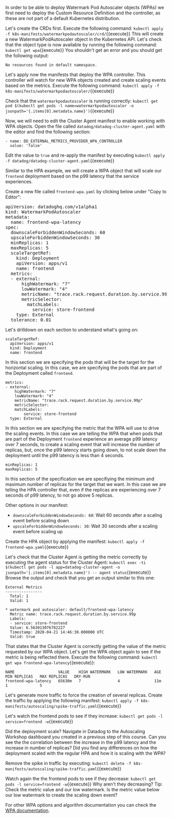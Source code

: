 In order to be able to deploy Watermark Pod Autoscaler objects (WPAs) we first need to deploy the Custom Resource Definition and the controller, as these are not part of a default Kubernetes distribution.

Let's create the CRDs first. Execute the following command: `kubectl apply -f k8s-manifests/watermarkpodautoscaler/crd/`{{execute}} This will create a new WatermarkPodAutoscaler object in the Kubernetes API. Let's check that the object type is now available by running the following command: `kubectl get wpa`{{execute}} You shouldn't get an error and you should get the following output:

```
No resources found in default namespace.
```

Let's apply now the manifests that deploy the WPA controller. This controller will watch for new WPA objects created and create scaling events based on the metrics. Execute the following command: `kubectl apply -f k8s-manifests/watermarkpodautoscaler/`{{execute}}

Check that the `watermarkpodautoscaler` is running correctly: `kubectl get pod $(kubectl get pods -l name=watermarkpodautoscaler -o jsonpath='{.items[0].metadata.name}')`{{execute}}

Now, we will need to edit the Cluster Agent manifest to enable working with WPA objects. Open the file called `datadog/datadog-cluster-agent.yaml` with the editor and find the following section:

```
- name: DD_EXTERNAL_METRICS_PROVIDER_WPA_CONTROLLER
  value: 'false'
```

Edit the value to `true` and re-apply the manifest by executing `kubectl apply -f datadog/datadog-cluster-agent.yaml`{{execute}}

Similar to the HPA example, we will create a WPA object that will scale our `frontend` deployment based on the p99 latency that the service experiences.

Create a new file called `frontend-wpa.yaml` by clicking below under "Copy to Editor":

<pre class="file" data-filename="frontend-wpa.yaml" data-target="replace">
apiVersion: datadoghq.com/v1alpha1
kind: WatermarkPodAutoscaler
metadata:
  name: frontend-wpa-latency
spec:
  downscaleForbiddenWindowSeconds: 60
  upscaleForbiddenWindowSeconds: 30
  minReplicas: 1
  maxReplicas: 5
  scaleTargetRef:
    kind: Deployment
    apiVersion: apps/v1
    name: frontend
  metrics:
  - external:
      highWatermark: "7"
      lowWatermark: "4"
      metricName: "trace.rack.request.duration.by.service.99p"
      metricSelector:
        matchLabels:
          service: store-frontend
    type: External
  tolerance: 0.01
</pre>

Let's drilldown on each section to understand what's going on:

```
scaleTargetRef:
  apiVersion: apps/v1
  kind: Deployment
  name: frontend
```

In this section we are specifying the pods that will be the target for the horizontal scaling. In this case, we are specifying the pods that are part of the Deployment called `frontend`.

```
metrics:
- external:
    highWatermark: "7"
    lowWatermark: "4"
    metricName: "trace.rack.request.duration.by.service.99p"
    metricSelector:
    matchLabels:
        service: store-frontend
  type: External
```

In this section we are specifying the metric that the WPA will use to drive the scaling events. In this case we are telling the WPA that when pods that are part of the Deployment `frontend` experience an average p99 latency over 7 seconds, to create a scaling event that will increase the number of replicas, but, once the p99 latency starts going down, to not scale down the deployment until the p99 latency is less than 4 seconds.

```
minReplicas: 1
maxReplicas: 5
```

In this section of the specification we are specifiying the minimum and maximum number of replicas for the target that we want. In this case we are telling the HPA controller that, even if the replicas are experiencing over 7 seconds of p99 latency, to not go above 5 replicas.

Other options in our manifest:

 * `downscaleForbiddenWindowSeconds: 60`: Wait 60 seconds after a scaling event before scaling down
 * `upscaleForbiddenWindowSeconds: 30`: Wait 30 seconds after a scaling event before scaling up

Create the HPA object by applying the manifest: `kubectl apply -f frontend-wpa.yaml`{{execute}}

Let's check that the Cluster Agent is getting the metric correctly by executing the agent status for the Cluster Agent: `kubectl exec -ti $(kubectl get pods -l app=datadog-cluster-agent -o jsonpath='{.items[0].metadata.name}') -- agent status`{{execute}} Browse the output and check that you get an output similar to this one:

```
External Metrics
----------------
  Total: 1
  Valid: 1

* watermark pod autoscaler: default/frontend-wpa-latency
  Metric name: trace.rack.request.duration.by.service.99p
  Labels:
  - service: store-frontend
  Value: 6.563013076782227
  Timestamp: 2020-04-21 14:46:30.000000 UTC
  Valid: true
```

That states that the Cluster Agent is correctly getting the value of the metric requested by our WPA object. Let's get the WPA object again to see if the metric is being reflected there. Execute the following command: `kubectl get wpa frontend-wpa-latency`{{execute}}:

```
NAME                   VALUE    HIGH WATERMARK   LOW WATERMARK   AGE   MIN REPLICAS   MAX REPLICAS   DRY-RUN
frontend-wpa-latency   65630m   7                4               11m   1              5
```

Let's generate more traffic to force the creation of several replicas. Create the traffic by applying the following manifest: `kubectl apply -f k8s-manifests/autoscaling/spike-traffic.yaml`{{execute}}

Let's watch the frontend pods to see if they increase: `kubectl get pods -l service=frontend -w`{{execute}}

Did the deployment scale? Navigate in Datadog to the Autoscaling Workshop dashboard you created in a previous step of this course. Can you see the the correlation between the increase in the p99 latency and the increase in number of replicas? Did you find any differences on how the deployment scaled with the regular HPA and how it is scaling with the WPA?

Remove the spike in traffic by executing: `kubectl delete -f k8s-manifests/autoscaling/spike-traffic.yaml`{{execute}}

Watch again the the frontend pods to see if they decrease: `kubectl get pods -l service=frontend -w`{{execute}} Why aren't they decreasing? Tip: Check the metric value and our low watermark. Is the metric value below our low watermark to create the scaling down event?

For other WPA options and algorithm documentation you can check the [WPA documentation](https://github.com/DataDog/watermarkpodautoscaler).
